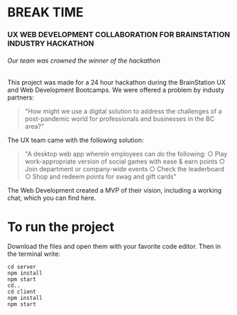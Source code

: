 # BREAK TIME
### UX WEB DEVELOPMENT COLLABORATION FOR BRAINSTATION INDUSTRY HACKATHON
###### Our team was crowned the winner of the hackathon

This project was made for a 24 hour hackathon during the BrainStation UX and Web Development Bootcamps. 
We were offered a problem by industy partners: 
>"How might we use a digital solution to address the challenges of a post-pandemic world for professionals and businesses in the BC area?"

The UX team came with the following solution:
>"A desktop web app wherein employees can do the following:
○ Play work-appropriate version of social games with ease & earn points
○ Join department or company-wide events
○ Check the leaderboard
○ Shop and redeem points for swag and gift cards"

The Web Development created a MVP of their vision, including a working chat, which you can find here.

# To run the project

Download the files and open them with your favorite code editor.
Then in the terminal write: 
```
cd server
npm install
npm start
cd..
cd client
npm install
npm start

```

